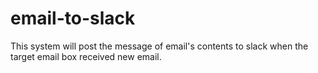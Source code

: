 # email-to-slack
This system will post the message of email's contents to slack when the target email box received new email.
